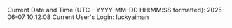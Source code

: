 Current Date and Time (UTC - YYYY-MM-DD HH:MM:SS formatted): 2025-06-07 10:12:08
Current User's Login: luckyaiman
